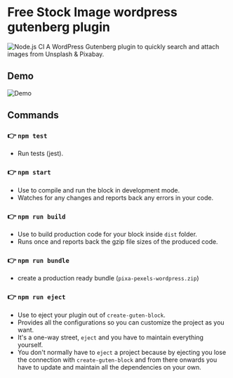 # Free Stock Image wordpress gutenberg plugin
![Node.js CI](https://github.com/filiptronicek/pixa-pexels-wordpress/workflows/Node.js%20CI/badge.svg)
 A WordPress Gutenberg plugin to quickly search and attach images from Unsplash & Pixabay. 
 
## Demo
![Demo](https://s3.eu-west-3.amazonaws.com/static-ivanguillen.me/free-stock-images-demo.gif)

## Commands
### 👉  `npm test`
- Run tests (jest).

### 👉  `npm start`
- Use to compile and run the block in development mode.
- Watches for any changes and reports back any errors in your code.

### 👉  `npm run build`
- Use to build production code for your block inside `dist` folder.
- Runs once and reports back the gzip file sizes of the produced code.

### 👉  `npm run bundle`
- create a production ready bundle (`pixa-pexels-wordpress.zip`)

### 👉  `npm run eject`
- Use to eject your plugin out of `create-guten-block`.
- Provides all the configurations so you can customize the project as you want.
- It's a one-way street, `eject` and you have to maintain everything yourself.
- You don't normally have to `eject` a project because by ejecting you lose the connection with `create-guten-block` and from there onwards you have to update and maintain all the dependencies on your own.

